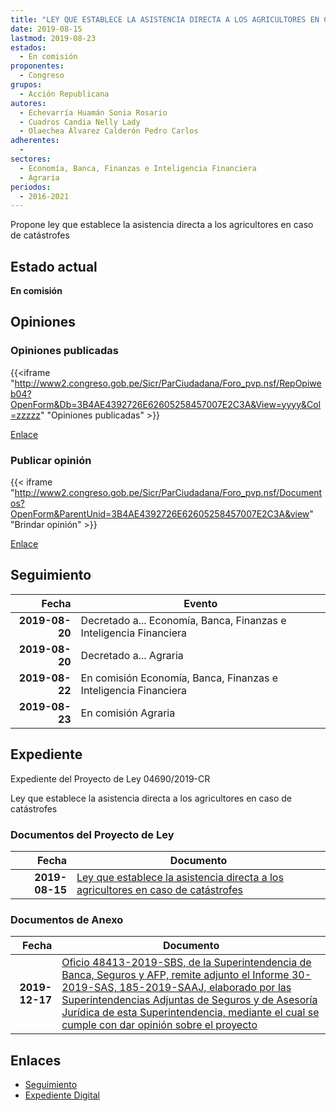 ```yaml
---
title: "LEY QUE ESTABLECE LA ASISTENCIA DIRECTA A LOS AGRICULTORES EN CASO DE CATÁSTROFES"
date: 2019-08-15
lastmod: 2019-08-23
estados: 
  - En comisión
proponentes: 
  - Congreso
grupos: 
  - Acción Republicana
autores: 
  - Echevarría Huamán Sonia Rosario
  - Cuadros Candia Nelly Lady
  - Olaechea Álvarez Calderón Pedro Carlos
adherentes: 
  - 
sectores: 
  - Economía, Banca, Finanzas e Inteligencia Financiera
  - Agraria
periodos: 
  - 2016-2021
---
```


Propone ley que establece la asistencia directa a los agricultores en caso de catástrofes


## Estado actual

**En comisión**

## Opiniones

### Opiniones publicadas

{{<iframe "http://www2.congreso.gob.pe/Sicr/ParCiudadana/Foro_pvp.nsf/RepOpiweb04?OpenForm&Db=3B4AE4392726E62605258457007E2C3A&View=yyyy&Col=zzzzz" "Opiniones publicadas" >}}

[Enlace](http://www2.congreso.gob.pe/Sicr/ParCiudadana/Foro_pvp.nsf/RepOpiweb04?OpenForm&Db=3B4AE4392726E62605258457007E2C3A&View=yyyy&Col=zzzzz)
### Publicar opinión

{{< iframe "http://www2.congreso.gob.pe/Sicr/ParCiudadana/Foro_pvp.nsf/Documentos?OpenForm&ParentUnid=3B4AE4392726E62605258457007E2C3A&view" "Brindar opinión" >}}

[Enlace](http://www2.congreso.gob.pe/Sicr/ParCiudadana/Foro_pvp.nsf/Documentos?OpenForm&ParentUnid=3B4AE4392726E62605258457007E2C3A&view)

## Seguimiento

| Fecha | Evento |
|------:|--------|
| **2019-08-20** | Decretado a... Economía, Banca, Finanzas e Inteligencia Financiera|
| **2019-08-20** | Decretado a... Agraria|
| **2019-08-22** | En comisión Economía, Banca, Finanzas e Inteligencia Financiera|
| **2019-08-23** | En comisión Agraria|


## Expediente

Expediente del Proyecto de Ley 04690/2019-CR

Ley que establece la asistencia directa a los agricultores en caso de catástrofes


### Documentos del Proyecto de Ley

| Fecha | Documento |
|------:|--------|
| **2019-08-15** | [Ley que establece la asistencia directa a los agricultores en caso de catástrofes](http://www.leyes.congreso.gob.pe/Documentos/2016_2021/Proyectos_de_Ley_y_de_Resoluciones_Legislativas/PL0469020190815..pdf) |

### Documentos de Anexo

| Fecha | Documento |
|------:|--------|
| **2019-12-17** | [Oficio 48413-2019-SBS, de la Superintendencia de Banca, Seguros y AFP, remite adjunto el Informe 30-2019-SAS, 185-2019-SAAJ, elaborado por las Superintendencias Adjuntas de Seguros y de Asesoría Jurídica de esta Superintendencia, mediante el cual se cumple con dar opinión sobre el proyecto](http://www.leyes.congreso.gob.pe/Documentos/2016_2021/Oficios/Otras_Instituciones/OFICIO-48413-2019-SBS.pdf) |

## Enlaces 

- [Seguimiento](http://www2.congreso.gob.pe/Sicr/TraDocEstProc/CLProLey2016.nsf/f7fff46988ca05b1052578e100829cc7/9dadf8fed55c375e05258457007ceb6d?OpenDocument)
- [Expediente Digital](http://www2.congreso.gob.pe/Sicr/TraDocEstProc/CLProLey2016.nsf/f7fff46988ca05b1052578e100829cc7/9dadf8fed55c375e05258457007ceb6d?OpenDocument&Click=05257FB7005EB655.eb71d0cf91d8294e05256cdf006b5706/$Body/0.1C6C)
